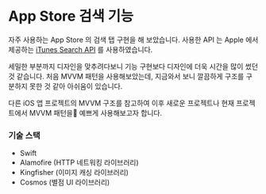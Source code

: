 # App Store 검색 기능

자주 사용하는 App Store 의 검색 탭 구현을 해 보았습니다.
사용한 API 는 Apple 에서 제공하는 [iTunes Search API](https://developer.apple.com/library/archive/documentation/AudioVideo/Conceptual/iTuneSearchAPI/Searching.html#//apple_ref/doc/uid/TP40017632-CH5-SW1) 를 사용하였습니다.

세밀한 부분까지 디자인을 맞추려다보니 기능 구현보다 디자인에 더욱 시간을 많이 썼던 것 같습니다.
처음 MVVM 패턴을 사용해보았는데, 지금와서 보니 깔끔하게 구조를 구분하지 못한 것 같아 아쉬움이 있습니다.

다른 iOS 앱 프로젝트의 MVVM 구조를 참고하여 이후 새로운 프로젝트나 현재 프로젝트에서 MVVM 패턴을
예쁘게 사용해보고자 합니다.

### 기술 스택

- Swift
- Alamofire (HTTP 네트워킹 라이브러리)
- Kingfisher (이미지 캐싱 라이브러리)
- Cosmos (별점 UI 라이브러리)
